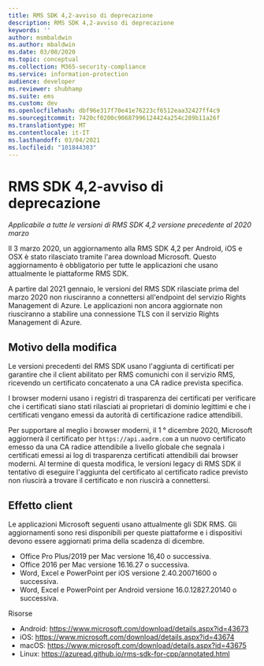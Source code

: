 ```yaml
---
title: RMS SDK 4,2-avviso di deprecazione
description: RMS SDK 4,2-avviso di deprecazione
keywords: ''
author: msmbaldwin
ms.author: mbaldwin
ms.date: 03/08/2020
ms.topic: conceptual
ms.collection: M365-security-compliance
ms.service: information-protection
audience: developer
ms.reviewer: shubhamp
ms.suite: ems
ms.custom: dev
ms.openlocfilehash: dbf96e317f70e41e76223cf6512eaa32427ff4c9
ms.sourcegitcommit: 7420cf0200c90687996124424a254c289b11a26f
ms.translationtype: MT
ms.contentlocale: it-IT
ms.lasthandoff: 03/04/2021
ms.locfileid: "101844303"
---
```

# <a name="rms-sdk-42-deprecation-notice"></a>RMS SDK 4,2-avviso di deprecazione 

*Applicabile a tutte le versioni di RMS SDK 4,2 versione precedente al 2020 marzo*

Il 3 marzo 2020, un aggiornamento alla RMS SDK 4,2 per Android, iOS e OSX è stato rilasciato tramite l'area download Microsoft. Questo aggiornamento è obbligatorio per tutte le applicazioni che usano attualmente le piattaforme RMS SDK.  

A partire dal 2021 gennaio, le versioni del RMS SDK rilasciate prima del marzo 2020 non riusciranno a connettersi all'endpoint del servizio Rights Management di Azure. Le applicazioni non ancora aggiornate non riusciranno a stabilire una connessione TLS con il servizio Rights Management di Azure. 

## <a name="reason-for-change"></a>Motivo della modifica 

Le versioni precedenti del RMS SDK usano l'aggiunta di certificati per garantire che il client abilitato per RMS comunichi con il servizio RMS, ricevendo un certificato concatenato a una CA radice prevista specifica.  

I browser moderni usano i registri di trasparenza dei certificati per verificare che i certificati siano stati rilasciati ai proprietari di dominio legittimi e che i certificati vengano emessi da autorità di certificazione radice attendibili.  

Per supportare al meglio i browser moderni, il 1 ° dicembre 2020, Microsoft aggiornerà il certificato per `https://api.aadrm.com` a un nuovo certificato emesso da una CA radice attendibile a livello globale che segnala i certificati emessi ai log di trasparenza certificati attendibili dai browser moderni. Al termine di questa modifica, le versioni legacy di RMS SDK il tentativo di eseguire l'aggiunta del certificato al certificato radice previsto non riuscirà a trovare il certificato e non riuscirà a connettersi.  

## <a name="client-impact"></a>Effetto client 

Le applicazioni Microsoft seguenti usano attualmente gli SDK RMS. Gli aggiornamenti sono resi disponibili per queste piattaforme e i dispositivi devono essere aggiornati prima della scadenza di dicembre. 

- Office Pro Plus/2019 per Mac versione 16,40 o successiva.
- Office 2016 per Mac versione 16.16.27 o successiva.
- Word, Excel e PowerPoint per iOS versione 2.40.20071600 o successiva.
- Word, Excel e PowerPoint per Android versione 16.0.12827.20140 o successiva.

Risorse 

- Android: https://www.microsoft.com/download/details.aspx?id=43673
- iOS: https://www.microsoft.com/download/details.aspx?id=43674 
- macOS: https://www.microsoft.com/download/details.aspx?id=43675 
- Linux: https://azuread.github.io/rms-sdk-for-cpp/annotated.html
